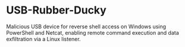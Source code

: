 # USB-Rubber-Ducky
Malicious USB device for reverse shell access on Windows using PowerShell and Netcat, enabling remote command execution and data exfiltration via a Linux listener.
